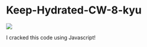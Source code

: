 # Keep-Hydrated-CW-8-kyu

![](https://www.thewaterdeliverycompany.com/new/wp-content/uploads/2018/08/water.jpg)

I cracked this code using Javascript!
